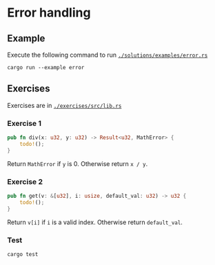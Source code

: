 # Error handling

## Example

Execute the following command to run [`./solutions/examples/error.rs`](./solutions/examples/error.rs)

```shell
cargo run --example error
```

## Exercises

Exercises are in [`./exercises/src/lib.rs`](./exercises/src/lib.rs)

### Exercise 1

```rust
pub fn div(x: u32, y: u32) -> Result<u32, MathError> {
    todo!();
}
```

Return `MathError` if `y` is 0. Otherwise return `x / y`.

### Exercise 2

```rust
pub fn get(v: &[u32], i: usize, default_val: u32) -> u32 {
    todo!();
}
```

Return `v[i]` if `i` is a valid index. Otherwise return `default_val`.

### Test

```shell
cargo test
```
